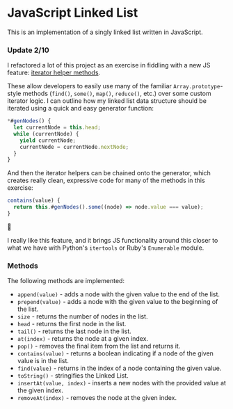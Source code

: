 # JavaScript Linked List

This is an implementation of a singly linked list written in JavaScript.

### Update 2/10

I refactored a lot of this project as an exercise in fiddling with a new JS feature: [iterator helper methods](https://developer.mozilla.org/en-US/docs/Web/JavaScript/Reference/Global_Objects/Iterator#iterator_helper_methods).

These allow developers to easily use many of the familiar `Array.prototype`-style methods (`find()`, `some()`, `map()`, `reduce()`, etc.) over some custom iterator logic. I can outline how my linked list data structure should be iterated using a quick and easy generator function:

```js
*#genNodes() {
  let currentNode = this.head;
  while (currentNode) {
    yield currentNode;
    currentNode = currentNode.nextNode;
  }
}
```

And then the iterator helpers can be chained onto the generator, which creates really clean, expressive code for many of the methods in this exercise:

```js
contains(value) {
  return this.#genNodes().some((node) => node.value === value);
}
```

🤌

I really like this feature, and it brings JS functionality around this closer to what we have with Python's `itertools` or Ruby's `Enumerable` module.

### Methods

The following methods are implemented:
* `append(value)` - adds a node with the given value to the end of the list.
* `prepend(value)` - adds a node with the given value to the beginning of the list.
* `size` - returns the number of nodes in the list.
* `head` - returns the first node in the list.
* `tail()` - returns the last node in the list.
* `at(index)` - returns the node at a given index.
* `pop()` - removes the final item from the list and returns it.
* `contains(value)` - returns a boolean indicating if a node of the given value is in the list.
* `find(value)` - returns in the index of a node containing the given value.
* `toString()` - stringifies the Linked List.
* `insertAt(value, index)` - inserts a new nodes with the provided value at the given index.
* `removeAt(index)` - removes the node at the given index.

